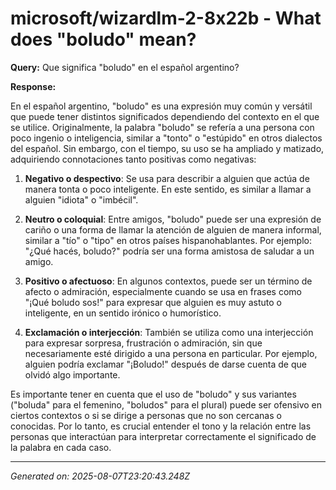 # microsoft/wizardlm-2-8x22b - What does "boludo" mean?

**Query:** Que significa "boludo" en el español argentino?



**Response:**

 En el español argentino, "boludo" es una expresión muy común y versátil que puede tener distintos significados dependiendo del contexto en el que se utilice. Originalmente, la palabra "boludo" se refería a una persona con poco ingenio o inteligencia, similar a "tonto" o "estúpido" en otros dialectos del español. Sin embargo, con el tiempo, su uso se ha ampliado y matizado, adquiriendo connotaciones tanto positivas como negativas:

1. **Negativo o despectivo**: Se usa para describir a alguien que actúa de manera tonta o poco inteligente. En este sentido, es similar a llamar a alguien "idiota" o "imbécil".

2. **Neutro o coloquial**: Entre amigos, "boludo" puede ser una expresión de cariño o una forma de llamar la atención de alguien de manera informal, similar a "tío" o "tipo" en otros países hispanohablantes. Por ejemplo: "¿Qué hacés, boludo?" podría ser una forma amistosa de saludar a un amigo.

3. **Positivo o afectuoso**: En algunos contextos, puede ser un término de afecto o admiración, especialmente cuando se usa en frases como "¡Qué boludo sos!" para expresar que alguien es muy astuto o inteligente, en un sentido irónico o humorístico.

4. **Exclamación o interjección**: También se utiliza como una interjección para expresar sorpresa, frustración o admiración, sin que necesariamente esté dirigido a una persona en particular. Por ejemplo, alguien podría exclamar "¡Boludo!" después de darse cuenta de que olvidó algo importante.

Es importante tener en cuenta que el uso de "boludo" y sus variantes ("boluda" para el femenino, "boludos" para el plural) puede ser ofensivo en ciertos contextos o si se dirige a personas que no son cercanas o conocidas. Por lo tanto, es crucial entender el tono y la relación entre las personas que interactúan para interpretar correctamente el significado de la palabra en cada caso.

---
*Generated on: 2025-08-07T23:20:43.248Z*
